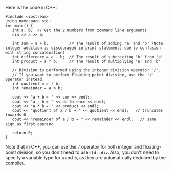  Here is the code in C++:
```
#include <iostream>
using namespace std;
int main() {
   int a, b;  // Get the 2 numbers from command line arguments
   cin >> a >> b;
   
   int sum = a + b;         // The result of adding 'a' and 'b' (Note: integer addition is discouraged in print statements due to confusion with string concatenation)
   int difference = a - b;  // The result of subtracting 'b' from 'a'
   int product = a * b;     // The result of multiplying 'a' and 'b'
   
   // Division is performed using the integer division operator '/'.
   // If you want to perform floating-point division, use the '/' operator instead.
   int quotient = a / b; 
   int remainder = a % b; 
   
   cout << "a + b = " << sum << endl;
   cout << "a - b = " << difference << endl;
   cout << "a * b = " << product << endl;
   cout << "quotient of a / b = " << quotient << endl;   // truncates towards 0
   cout << "remainder of a / b = " << remainder << endl;   // same sign as first operand
   
   return 0;
}
```
Note that in C++, you can use the `/` operator for both integer and floating-point division, so you don't need to use `std::div`. Also, you don't need to specify a variable type for `a` and `b`, as they are automatically deduced by the compiler.
